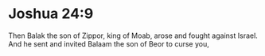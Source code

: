 # Joshua 24:9

Then Balak the son of Zippor, king of Moab, arose and fought against Israel. And he sent and invited Balaam the son of Beor to curse you,
